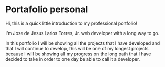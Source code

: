 # Portafolio personal

Hi, this is a quick little introduction to my professional portfolio!

I'm Jose de Jesus Larios Torres, Jr. web developer with a long way to go.

In this portfolio I will be showing all the projects that I have developed and that I will continue to develop, this will be one of my longest projects because I will be showing all my progress on the long path that I have decided to take in order to one day be able to call it a developer.